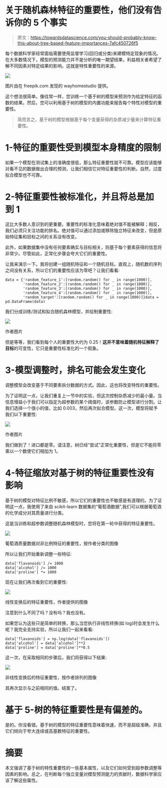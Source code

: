 # 关于随机森林特征的重要性，他们没有告诉你的 5 个事实

> 原文：<https://towardsdatascience.com/you-should-probably-know-this-about-tree-based-feature-importances-7afc450726f5>

每个数据科学家经常面临需要使用监督学习(回归或分类)来建模特定现象的情况。在大多数情况下，模型的预测能力并不是分析的唯一期望结果，利益相关者希望了解不同因素对特定结果的影响。这就是特性重要性的来源。

![](img/f0757171176303f838918e4638e2ab6d.png)

图片由在 freepik.com 发现的 wayhomestudio 提供。

这个想法很简单。像往常一样，您训练一个基于树的模型来预测作为给定特征的函数的结果。然后，您可以利用基于树的模型的内置功能来报告每个特性对模型的重要性。

> 简而言之，基于树的模型根据基于每个变量获得的杂质减少量来计算特征重要性。

# 1-特征的重要性受到模型本身精度的限制

如果一个模型在测试集上的准确度很低，那么特征重要性就不可靠。模型应该能够对看不见的数据做出合理的预测，让我们相信它对特征重要性的判断。自然，过度拟合模型也不可靠。

# 2-特征重要性被标准化，并且将总是加到 1

这比大多数人意识到的更重要。重要性的标准化意味着绝对值不能被解释；相反，我们必须只关注功能的排名。绝对值可以通过添加或移除独立特征来改变，但是原始特征集和目标之间的关系没有改变。

此外，如果数据集中没有任何要素确实与目标相关，则基于每个要素获得的信息将非常少。尽管如此，正常化步骤会夸大它们的重要性。

让我来演示一下。我将创建一组随机特征和一个随机目标。直观上，随机数的序列之间没有关系，所以它们的重要性应该为零吧？让我们看看:

```
data = {'random_feature_1':[random.random() for _ in range(1000)],
        'random_feature_2':[random.random() for _ in range(1000)],
        'random_feature_3':[random.random() for _ in range(1000)],
        'random_feature_4':[random.random() for _ in range(1000)],
        'random_target':[random.random() for _ in range(1000)]}data = pd.DataFrame(data)
```

我们分成训练/测试和拟合随机森林模型，并绘制重要性:

![](img/9f49360a248b613813e06dc0cd517082.png)

作者图片

但是等等，我们看到每个人的重要性大约为 0.25！**这并不意味着随机特征解释了目标**的可变性，它只是重要性标准化的一个假象。

# 3-模型调整时，排名可能会发生变化

调整模型会改变基于不同要素拆分数据的方式。因此，这也将改变特性的重要性。

为了证明这一点，让我们重复上一节中的实验，但这次控制杂质减少的最小量。当信息增益小于我们可以指定为超参数的某个阈值时，该参数防止模型进行分割。让我们选择一个很小的值，比如 0.003，然后再次拟合模型。这一次，模型将赋予我们以下重要性:

![](img/62848ba58ca69606e7d8eb4cdef87aec.png)

作者图片

我们做到了！进口都是零。请注意，树已经“尝试”正常化重要性，但是它不能将零乘以一个数使它们相加为 1。

# 4-特征缩放对基于树的特征重要性没有影响

基于树的模型对特征比例不敏感，所以它们的重要性也不敏感是有道理的。为了证明这一点，我使用了来自 scikit-learn 数据集的“葡萄酒数据”,我们可以根据葡萄酒的化学成分对其质量进行分类。

这是当训练和超参数调整随机森林模型时，您将在第一轮中获得的特征重要性。

![](img/79b1e8070328e31ffe5fd7dceb42b31d.png)

葡萄酒质量数据对非比例特征的重要性，按作者分类的图像

所以让我们开始重新调整一些特征:

```
data['flavanoids'] /= 1000
data['alcohol'] /= 1000
data['proline'] *= 1000
```

现在让我们再次看到它的重要性:

![](img/79b1e8070328e31ffe5fd7dceb42b31d.png)

线性变换后的特征重要性，作者提供的图像

注意到什么不同了吗？没有吗？我也没有。

如果您认为这些只是简单的转换，那么当您执行非线性转换(如 log)时会发生什么呢？我完全支持实验，所以让我们一起来看看:

```
data['flavanoids'] = np.log(data['flavanoids'])
data['alcohol'] = data['alcohol']**2
data['proline'] = data['proline']**0.5
```

这一次，在采取相同的步骤后，我们将获得以下结果:

![](img/79b1e8070328e31ffe5fd7dceb42b31d.png)

非线性变换后的特征重要性，按作者排列的图像

其再次显示与之前相同的值。结案了。

# 基于 5-树的特征重要性是有偏差的。

是的。你没看错。基于树的模型的特征重要性意味着快速，而不是超级准确，并且它们倾向于夸大连续或高基数特征的重要性。

# 摘要

本文强调了基于树的特性重要性的一些基本属性，以及它们如何受到超参数调整等因素的影响。总之，在判断每个独立变量对模型预测能力的贡献时，数据科学家应该了解这些属性。